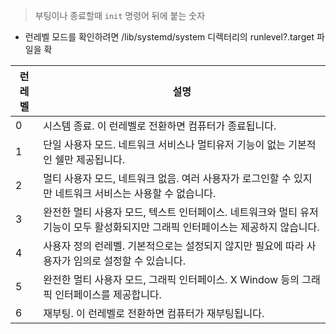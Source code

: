 >부팅이나 종료할때 `init` 명령어 뒤에 붙는 숫자

- 런레벨 모드를 확인하려면 /lib/systemd/system 디렉터리의 runlevel?.target 파일을 확

|런레벨|설명|
|---|---|
|0|시스템 종료. 이 런레벨로 전환하면 컴퓨터가 종료됩니다.|
|1|단일 사용자 모드. 네트워크 서비스나 멀티유저 기능이 없는 기본적인 쉘만 제공됩니다.|
|2|멀티 사용자 모드, 네트워크 없음. 여러 사용자가 로그인할 수 있지만 네트워크 서비스는 사용할 수 없습니다.|
|3|완전한 멀티 사용자 모드, 텍스트 인터페이스. 네트워크와 멀티 유저 기능이 모두 활성화되지만 그래픽 인터페이스는 제공하지 않습니다.|
|4|사용자 정의 런레벨. 기본적으로는 설정되지 않지만 필요에 따라 사용자가 임의로 설정할 수 있습니다.|
|5|완전한 멀티 사용자 모드, 그래픽 인터페이스. X Window 등의 그래픽 인터페이스를 제공합니다.|
|6|재부팅. 이 런레벨로 전환하면 컴퓨터가 재부팅됩니다.|